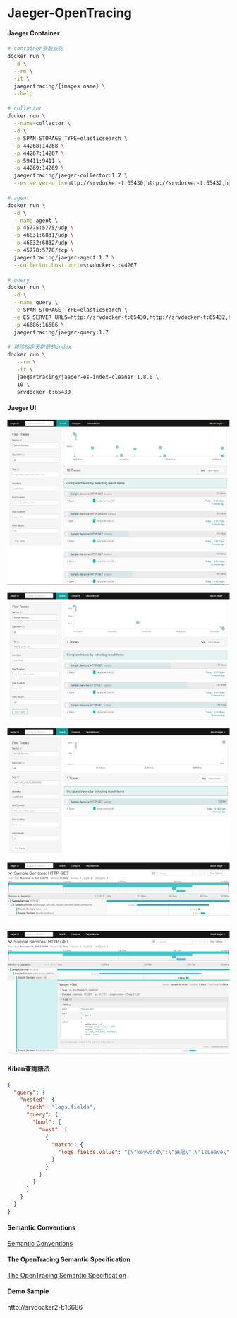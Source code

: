 # Jaeger-OpenTracing

#### Jaeger Container

```bash
# container參數查詢
docker run \
  -d \
  --rm \
  -it \
  jaegertracing/{images name} \
  --help

# collector
docker run \
  --name=collector \
  -d \
  -e SPAN_STORAGE_TYPE=elasticsearch \
  -p 44268:14268 \
  -p 44267:14267 \
  -p 59411:9411 \
  -p 44269:14269 \
  jaegertracing/jaeger-collector:1.7 \
  --es.server-urls=http://srvdocker-t:65430,http://srvdocker-t:65432,http://srvdocker-t:65434

# agent
docker run \
  -d \
  --name agent \
  -p 45775:5775/udp \
  -p 46831:6831/udp \
  -p 46832:6832/udp \
  -p 45778:5778/tcp \
  jaegertracing/jaeger-agent:1.7 \
  --collector.host-port=srvdocker-t:44267

# query
docker run \
  -d \
  --name query \
  -e SPAN_STORAGE_TYPE=elasticsearch \
  -e ES_SERVER_URLS=http://srvdocker-t:65430,http://srvdocker-t:65432,http://srvdocker-t:65434 \
  -p 46686:16686 \
  jaegertracing/jaeger-query:1.7

# 移除指定天數前的index
docker run \
   --rm \
   -it \
   jaegertracing/jaeger-es-index-cleaner:1.8.0 \
   10 \
   srvdocker-t:65430
```

#### Jaeger UI

![ui](images/jaeger%20ui.PNG)

![ui query](images/jaeger%20ui%20query.PNG)

![ui query by id](images/jaeger%20ui%20query%20by%20id.PNG)

![tracing record](images/tracing%20record.png)

![tracing detail](images/tracing%20record%20detail.png)

#### Kiban查詢語法

```json
{
  "query": {
    "nested": {
      "path": "logs.fields",
      "query": {
        "bool": {
          "must": [
            {
              "match": {
                "logs.fields.value": "{\"keyword\":\"陳冠\",\"IsLeave\":true,\"Num\":1000}"
              }
            }
          ]
        }
      }
    }
  }
}
```

#### Semantic Conventions
[Semantic Conventions](https://github.com/opentracing/specification/blob/master/semantic_conventions.md)

#### The OpenTracing Semantic Specification
[The OpenTracing Semantic Specification](https://github.com/opentracing/specification/blob/master/specification.md)

#### Demo Sample
http://srvdocker2-t:16686

